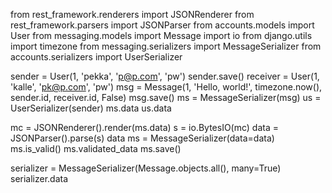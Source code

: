 from rest_framework.renderers import JSONRenderer
from rest_framework.parsers import JSONParser
from accounts.models import User
from messaging.models import Message
import io
from django.utils import timezone
from messaging.serializers import MessageSerializer
from accounts.serializers import UserSerializer


sender = User(1, 'pekka', 'p@p.com', 'pw')
sender.save()
receiver = User(1, 'kalle', 'pk@p.com', 'pw')
msg = Message(1, 'Hello, world!', timezone.now(), sender.id, receiver.id, False)
msg.save()
ms = MessageSerializer(msg)
us = UserSerializer(sender)
ms.data
us.data

mc = JSONRenderer().render(ms.data)
s = io.BytesIO(mc)
data = JSONParser().parse(s)
data
ms = MessageSerializer(data=data)
ms.is_valid()
ms.validated_data
ms.save()


serializer = MessageSerializer(Message.objects.all(), many=True)
serializer.data